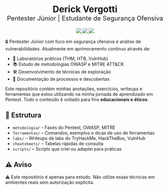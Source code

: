 <h1 align="center">
  Derick Vergotti<br>
  <sub style="font-size: 20px; font-weight: normal;">Pentester Júnior | Estudante de Segurança Ofensiva</sub>
</h1>

<p align="center">
  <a href="https://www.linkedin.com/in/seu-perfil">
    <img src="https://img.shields.io/badge/LinkedIn-0077B5?style=flat&logo=linkedin&logoColor=white">
  </a>
  <a href="https://tryhackme.com/p/seu-perfil">
    <img src="https://img.shields.io/badge/TryHackMe-212C42?style=flat&logo=tryhackme&logoColor=white">
  </a>
  <a href="https://app.hackthebox.com/profile/seu-perfil">
    <img src="https://img.shields.io/badge/HackTheBox-9FEF00?style=flat&logo=hackthebox&logoColor=black">
  </a>
</p>

🔒 Pentester Júnior com foco em segurança ofensiva e análise de vulnerabilidades. Atualmente em aprimoramento contínuo através de:

- 🎯 Laboratórios práticos (THM, HTB, VulnHub)
- 📚 Estudo de metodologias OWASP e MITRE ATT&CK
- 🛠️ Desenvolvimento de técnicas de exploração
- 📝 Documentação de processos e descobertas

Este repositório contém minhas anotações, exercícios, writeups e ferramentas que estou utilizando na minha jornada de aprendizado em Pentest. Todo o conteúdo é voltado para fins **educacionais e éticos**.

## 📂 Estrutura

- `metodologia/` – Fases do Pentest, OWASP, MITRE
- `ferramentas/` – Comandos, exemplos e dicas de uso de ferramentas
- `labs/` – Writeups de labs do TryHackMe, HackTheBox, VulnHub
- `cheatsheets/` – Tabelas rápidas de consulta
- `scripts/` – Scripts que criei ou adaptei para práticas

## ⚠️ Aviso

⚠️ Este repositório é apenas para estudo. Não utilize essas técnicas em ambientes reais sem autorização explícita.
